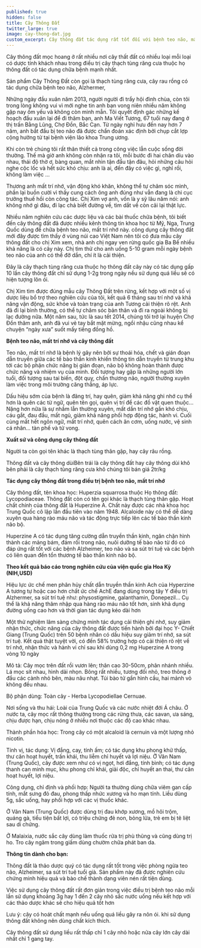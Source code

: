 ```yaml
---
published: true
hidden: false
title: Cây Thông Đất
twitter_large: true
image: cay-thong-dat.jpg
custom_excerpt: Cây thông đất tác dụng rất tốt đối với bệnh teo não, mất chí nhơ, Alzheimer, cho hiệu quả bất ngờ.
---
```


Cây thông đất mọc hoang ở rất nhiều nơi cây thất đất có nhiều loại mỗi loại có dược tính khách nhau trong điều trị cây thạch tùng răng cưa thuộc họ thông đất có tác dụng chữa bệnh mạnh nhất.

Sản phẩm Cây Thông Đất còn gọi là thạch tùng răng cưa, cây rau rồng có tác dụng chữa bệnh teo não, Alzhermer,

Những ngày đầu xuân năm 2013, người người đi trẩy hội đình chùa, còn tôi trong lòng không vui vì mới nghe tin anh bạn vong niên nhiều năm không gặp nay ốm yếu và không còn minh mẫn. Tôi quyết định gác những kế hoạch đầu xuân lại để đi thăm bạn, anh Ma Viết Tương, 67 tuổi nay đang ở thị trấn Bằng Lũng, Chợ Đồn, Bắc Cạn. Từ ngày nghỉ hưu đến nay hơn 7 năm, anh bắt đầu bị teo não đã được chẩn đoán xác định bởi chụp cắt lợp cộng hưởng từ tại bệnh viện lão khoa Trung ương.

Khi còn trẻ chúng tôi rất thân thiết cả trong công việc lẫn cuộc sống đời thường. Thế mà giờ anh không còn nhận ra tôi, mỗi bước đi hai chân díu vào nhau, thái độ thờ ơ, bàng quan, mắt nhìn tận đẩu tận đâu, hỏi những câu hỏi nghe cộc lốc và hết sức khó chịu: anh là ai, đến đây có việc gì, nghỉ rồi, không làm việc …

Thương anh mất trí nhớ, vận động khó khăn, không thể tự chăm sóc mình, phần lại buồn cười vì thấy cung cách ông anh đúng như vẫn đang là chi cục trưởng thuế hồi còn công tác. Chị Xim vợ anh, vốn là y sỹ lâu năm nói: anh không nhớ gì đâu, đi lạc chả biết đường về, tìm dắt về còn cãi lại thật lực.

Nhiều năm nghiên cứu các dược liệu và các bài thuốc chữa bệnh, tôi biết đến cây thông đất đã được nhiều kênh thông tin khoa học từ Mỹ, Nga, Trung Quốc dùng để chữa bệnh teo não, mất trí nhớ này. công dụng cây thông đất mới đây được tìm thấy ở vùng núi cao Việt Nam nên tôi có đưa mẫu cây thông đất cho chị Xim xem, nhà anh chị ngay ven rừng quốc gia Ba Bể nhiều khả năng là có cây này. Chị tìm thử cho anh uống 5-10 gram mỗi ngày bệnh teo não của anh có thể đỡ dần, chí ít là cải thiện.

Đây là cây thạch tùng răng cưa thuộc họ thông đất cây này có tác dụng gấp 10 lần cây thông đất chỉ sử dụng 1-2g trong ngày nều sử dụng quá liều sẽ có hiện tượng lôn ói.

Chị Xim tìm được đúng mẫu cây Thông Đất trên rừng, kết hợp với một số vị dược liệu bổ trợ theo nghiên cứu của tôi, kết quả 6 tháng sau trí nhớ và khả năng vận động, sức khỏe và toàn trạng của anh Tương cải thiện rõ rệt. Anh đã đi lại bình thường, có thể tự chăm sóc bản thân và đi ra ngoài không bị lạc đường nữa. Một năm sau, tức là sau tết 2014, chúng tôi trở lại huyện Chợ Đồn thăm anh, anh đã vui vẻ tay bắt mặt mừng, ngồi nhậu cũng nhau kể chuyện “ngày xưa” suốt mấy tiếng đồng hồ.

**Bệnh teo não, mất trí nhớ và cây thông đất**

Teo não, mất trí nhớ là bệnh lý gây nên bởi sự thoái hóa, chết và gián đoạn dẫn truyền giữa các tế bào thần kinh khiến thông tin dẫn truyền từ trung khu tới các bộ phận chức năng bị gián đoạn, não bộ không hoàn thành được chức năng và nhiệm vụ của mình. Đối tượng hay gặp là những người lớn tuổi, đối tượng sau tai biến, đột quỵ, chấn thương não, người thường xuyên làm việc trong môi trường căng thẳng, áp lực.

Dấu hiệu sớm của bệnh là đãng trí, hay quên, giảm khả năng ghi nhớ cụ thể hơn là quên các từ ngữ, quên tên gọi, quên vị trí để các đồ vật quen thuộc… Nặng hơn nữa là sự nhầm lẫn thường xuyên, mất dần trí nhớ gần khó chịu, cáu gắt, đau đầu, mất ngủ, giảm khả năng phối hợp động tác, hành vi. Cuối cùng mất hết ngôn ngữ, mất trí nhớ, quên cách ăn cơm, uống nước, vệ sinh cá nhân… tàn phế và tử vong.

**Xuất sứ và công dụng cây thông đất**

Người ta còn gọi tên khác là thạch tùng thân gập, hay cây râu rồng.

Thông đất và cây thông dùiBên trái là cây thông đất hay cây thông dùi khô bên phải là cây thạch tùng răng cưa khô chúng tôi bán giá 2tr/kg

**Tác dụng cây thông đất trong điều trị bệnh teo não, mất trí nhớ**

Cây thông đất, tên khoa học: Huperzia squarrosa thuộc Họ thông đất: Lycopodiaceae. Thông đất còn có tên gọi khác là thạch tùng thân gập. Hoạt chất chính của thông đất là Huperzine A. Chất này được các nhà khoa học Trung Quốc cô lập lần đầu tiên vào năm 1948. Alcaloide này có thể dễ dàng xuyên qua hàng rào máu não và tác động trực tiếp lên các tế bào thần kinh não bộ.

Huperzine A có tác dụng tăng cường dẫn truyền thần kinh, ngăn chặn hình thành các mảng bám, đám rối trong não, nuôi dưỡng tế bào não từ đó có đáp ứng rất tốt với các bệnh Alzheimer, teo não và sa sút trí tuệ và các bệnh có liên quan đến tổn thương tế bào thần kinh não bộ.

**Theo kết quả báo cáo trong nghiên cứu của viện quốc gia Hoa Kỳ (NIH,USD)**

Hiệu lực ức chế men phân hủy chất dẫn truyền thần kinh Ach của Hyperzine A tương tự hoặc cao hơn chất ức chế AchE đang dùng trong tây Y điều trị Alzhermer, sa sút trí tuệ như: physostigmine, galanthamin, Donepezil… Cụ thể là khả năng thâm nhập qua hàng rào máu não tốt hơn, sinh khả dụng đường uống cao hơn và thời gian tác dụng kéo dài hơn

Một thử nghiệm lâm sàng chứng minh tác dụng cải thiện ghi nhớ, suy giảm nhận thức, chức năng của cây thông đất được tiến hành bởi đại học Y- Chiết Giang (Trung Quốc) trên 50 bệnh nhân có dấu hiệu suy giảm trí nhớ, sa sút trí tuệ.  Kết quả thật tuyệt vời, có đến 58% trường hợp có cải thiện rõ rệt về trí nhớ, nhận thức và hành vi chỉ sau khi dùng 0,2 mg Huperzine A trong vòng 10 ngày

Mô tả: Cây mọc trên đất rồi vươn lên; thân cao 30-50cm, phân nhánh nhiều. Lá mọc sít nhau, hình dải nhọn. Bông rất nhiều, tương đối nhỏ, treo thõng ở đầu các cành nhỏ bên, màu nâu nhạt. Túi bào tử gần hình cầu, hai mảnh vỏ không đều nhau.

Bộ phận dùng: Toàn cây - Herba Lycopodiellae Cernuae.

Nơi sống và thu hái: Loài của Trung Quốc và các nước nhiệt đới Á châu. Ở nước ta, cây mọc rất thông thường trong các rừng thưa, các savan, ưa sáng, chịu được hạn, chịu nóng ở nhiều nơi thuộc các độ cao khác nhau.

Thành phần hóa học: Trong cây có một alcaloid là cernuin và một lượng nhỏ nicotin.

Tính vị, tác dụng: Vị đắng, cay, tính ấm; có tác dụng khu phong khử thấp, thư cân hoạt huyết, trấn khái, thu liễm chỉ huyết và lợi niệu. Ở Vân Nam (Trung Quốc), cây được xem như có vị ngọt, hơi đắng, tính bình; có tác dụng thanh can minh mục, khu phong chỉ khái, giải độc, chỉ huyết an thai, thư cân hoạt huyết, lợi niệu.

Công dụng, chỉ định và phối hợp: Người ta thường dùng chữa viêm gan cấp tính, mắt sưng đỏ đau, phong thấp nhức xương và ho mạn tính. Liều dùng 5g, sắc uống, hay phối hợp với các vị thuốc khác.

Ở Vân Nam (Trung Quốc) được dùng trị đau khớp xương, mồ hôi trộm, quáng gà, tiểu tiện bất lợi, có triệu chứng đẻ non, bỏng lửa, trẻ em bị tê liệt sau di chứng.

Ở Malaixia, nước sắc cây dùng làm thuốc rửa trị phù thũng và cũng dùng trị ho. Tro cây ngâm trong giấm dùng chườm chữa phát ban da.

**Thông tin dành cho bạn:**

Thông đất là thảo dược quý có tác dụng rất tốt trong việc phòng ngừa teo não, Alzheimer, sa sút trí tuệ tuổi già. Sản phẩm này đã được nghiên cứu chứng minh hiệu quả và bào chế thành dạng viên nén rất tiện dùng.

Việc sử dụng cây thông đất rất đơn giản trong việc điều trị bệnh teo não mỗi lần sử dụng khoảng 3g hay 1 đến 2 cây nhỏ sắc nước uống nếu kết hợp với các thảo dược khác sẽ cho hiệu quả tốt hơn

Lưu ý: cây có hoát chất mạnh nếu uống quá liều gây ra nôn ói. khi sử dụng thông đất không nên dùng chất kích thích.

Cây thông đất sử dụng liều rất thấp chỉ 1 cây nhỏ hoặc nửa cây lớn cây dài nhất chỉ 1 gang tay.